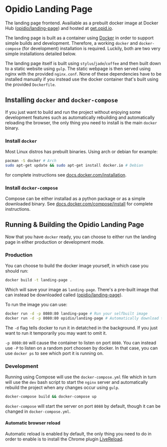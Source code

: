 # Opidio Landing Page
The landing page frontend. Availiable as a prebuilt docker image at Docker Hub
([opidio/landing-page](https://registry.hub.docker.com/u/opidio/landing-page/))
and hosted at [get.opid.io](http://get.opid.io).

The landing page is built as a container using [Docker](https://www.docker.com/) in order
to support simple builds and development. Therefore, a working `docker` and `docker-compose`
(for development) installation is required. Luckily, both are two very simple installations
detailed below.

The landing page itself is built using `stylus`/`jade`/`coffee` and then built down to a static
website using `gulp`. The static webpage is then served using nginx with the provided `nginx.conf`.
None of these dependencies have to be installed manually if you instead use the docker container
that's built using the provided `Dockerfile`.

## Installing `docker` and `docker-compose`
If you just want to build and run the project without enjoying some development features such
as automatically rebuilding and automatically reloading the browser, the only
thing you need to install is the main `docker` binary.

### Install `docker`
Most Linux distros has prebuilt binaries. Using arch or debian for example:
```bash
pacman -S docker # Arch
sudo apt-get update && sudo apt-get install docker.io # Debian
```
for complete instructions see [docs.docker.com/installation](https://docs.docker.com/installation/).

### Install `docker-compose`
Compose can be either installad as a python package or as a simple downloaded binary. See
[docs.docker.com/compose/install](http://docs.docker.com/compose/install/) for complete instructions.

## Running & Building the Opidio Landing Page
Now that you have `docker` ready, you can choose to either run the landing page in either production
or development mode.

### Production
You can choose to build the docker image yourself, in which case you should run:
```bash
docker build -t landing-page .
```
Which will save your image as `landing-page`. There's a pre-built image that can instead be downloaded
called ([opidio/landing-page](https://registry.hub.docker.com/u/opidio/landing-page/)).

To run the image you can use:
```bash
docker run -d -p 8080:80 landing-page # Run your selfbuilt image
docker run -d -p 8080:80 opidio/landing-page # Automatically download the latest image from Docker Hub before running it
```
The `-d` flag tells docker to run it in detatched in the background. If you just want to run it temporarily you
may want to omit it.

`-p 8080:80` will cause the container to listen on port `8080`. You can instead use `-P` to listen on a random port
choosen by docker. In that case, you can use `docker ps` to see which port it is running on.

### Development
Running using Compose will use the `docker-compose.yml` file which in turn will use the `dev` bash script to start
the `nginx` server and automatically rebuild the project when any changes occur using `gulp`.
```bash
docker-compose build && docker-compose up
```
`docker-compose` will start the server on port `8080` by default, though it can be changed in `docker-compose.yml`.

#### Automatic browser reload
Automatic reload is enabled by default, the only thing you need to do in order to enable is to install the Chrome plugin
[LiveReload](https://chrome.google.com/webstore/detail/livereload/jnihajbhpnppcggbcgedagnkighmdlei).
